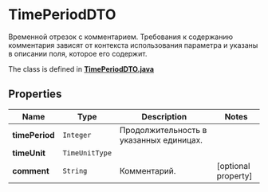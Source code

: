 

# TimePeriodDTO

Временной отрезок с комментарием. Требования к содержанию комментария зависят от контекста использования параметра и указаны в описании поля, которое его содержит.

The class is defined in **[TimePeriodDTO.java](../../src/main/java/org/openapitools/model/TimePeriodDTO.java)**

## Properties

Name | Type | Description | Notes
------------ | ------------- | ------------- | -------------
**timePeriod** | `Integer` | Продолжительность в указанных единицах. | 
**timeUnit** | `TimeUnitType` |  | 
**comment** | `String` | Комментарий. |  [optional property]





